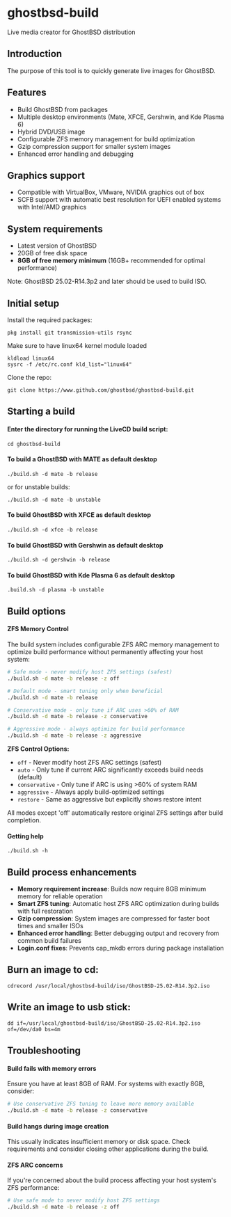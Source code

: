 
ghostbsd-build
==============
Live media creator for GhostBSD distribution

## Introduction
The purpose of this tool is to quickly generate live images for GhostBSD.

## Features
* Build GhostBSD from packages
* Multiple desktop environments (Mate, XFCE, Gershwin, and Kde Plasma 6)
* Hybrid DVD/USB image
* Configurable ZFS memory management for build optimization
* Gzip compression support for smaller system images
* Enhanced error handling and debugging

## Graphics support
* Compatible with VirtualBox, VMware, NVIDIA graphics out of box
* SCFB support with automatic best resolution for UEFI enabled systems with Intel/AMD graphics

## System requirements
* Latest version of GhostBSD 
* 20GB of free disk space
* **8GB of free memory minimum** (16GB+ recommended for optimal performance)

Note: GhostBSD 25.02-R14.3p2 and later should be used to build ISO.

## Initial setup
Install the required packages:
```
pkg install git transmission-utils rsync
```
Make sure to have linux64 kernel module loaded
```
kldload linux64
sysrc -f /etc/rc.conf kld_list="linux64"
```
Clone the repo:
```
git clone https://www.github.com/ghostbsd/ghostbsd-build.git
```

## Starting a build

#### Enter the directory for running the LiveCD build script:
```
cd ghostbsd-build
```

#### To build a GhostBSD with __MATE__ as default desktop
```
./build.sh -d mate -b release
```
or for unstable builds:
```
./build.sh -d mate -b unstable
```

#### To build GhostBSD with __XFCE__ as default desktop
```
./build.sh -d xfce -b release
```   

#### To build GhostBSD with __Gershwin__ as default desktop
```
./build.sh -d gershwin -b release
```   

#### To build GhostBSD with __Kde Plasma 6__ as default desktop
```
.build.sh -d plasma -b unstable
```

## Build options

#### ZFS Memory Control
The build system includes configurable ZFS ARC memory management to optimize build performance without permanently affecting your host system:

```bash
# Safe mode - never modify host ZFS settings (safest)
./build.sh -d mate -b release -z off

# Default mode - smart tuning only when beneficial
./build.sh -d mate -b release

# Conservative mode - only tune if ARC uses >60% of RAM
./build.sh -d mate -b release -z conservative

# Aggressive mode - always optimize for build performance
./build.sh -d mate -b release -z aggressive
```

**ZFS Control Options:**
- `off` - Never modify host ZFS ARC settings (safest)
- `auto` - Only tune if current ARC significantly exceeds build needs (default)
- `conservative` - Only tune if ARC is using >60% of system RAM
- `aggressive` - Always apply build-optimized settings
- `restore` - Same as aggressive but explicitly shows restore intent

All modes except 'off' automatically restore original ZFS settings after build completion.

#### Getting help
```
./build.sh -h
```

## Build process enhancements

* **Memory requirement increase**: Builds now require 8GB minimum memory for reliable operation
* **Smart ZFS tuning**: Automatic host ZFS ARC optimization during builds with full restoration
* **Gzip compression**: System images are compressed for faster boot times and smaller ISOs
* **Enhanced error handling**: Better debugging output and recovery from common build failures
* **Login.conf fixes**: Prevents cap_mkdb errors during package installation

## Burn an image to cd:
```
cdrecord /usr/local/ghostbsd-build/iso/GhostBSD-25.02-R14.3p2.iso
```

## Write an image to usb stick:
```
dd if=/usr/local/ghostbsd-build/iso/GhostBSD-25.02-R14.3p2.iso of=/dev/da0 bs=4m
```

## Troubleshooting

#### Build fails with memory errors
Ensure you have at least 8GB of RAM. For systems with exactly 8GB, consider:
```bash
# Use conservative ZFS tuning to leave more memory available
./build.sh -d mate -b release -z conservative
```

#### Build hangs during image creation
This usually indicates insufficient memory or disk space. Check requirements and consider closing other applications during the build.

#### ZFS ARC concerns
If you're concerned about the build process affecting your host system's ZFS performance:
```bash
# Use safe mode to never modify host ZFS settings
./build.sh -d mate -b release -z off
```

